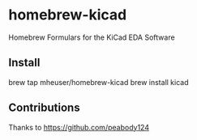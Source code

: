 # homebrew-kicad

Homebrew Formulars for the KiCad EDA Software

## Install

  brew tap mheuser/homebrew-kicad
  brew install kicad

## Contributions

Thanks to https://github.com/peabody124

